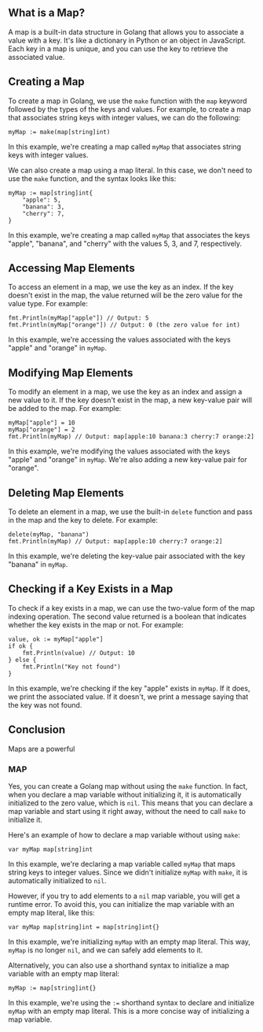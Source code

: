 
## What is a Map?

A map is a built-in data structure in Golang that allows you to associate a value with a key. It's like a dictionary in Python or an object in JavaScript. Each key in a map is unique, and you can use the key to retrieve the associated value.

## Creating a Map

To create a map in Golang, we use the `make` function with the `map` keyword followed by the types of the keys and values. For example, to create a map that associates string keys with integer values, we can do the following:

```
myMap := make(map[string]int)

```

In this example, we're creating a map called `myMap` that associates string keys with integer values.

We can also create a map using a map literal. In this case, we don't need to use the `make` function, and the syntax looks like this:

```
myMap := map[string]int{
    "apple": 5,
    "banana": 3,
    "cherry": 7,
}

```

In this example, we're creating a map called `myMap` that associates the keys "apple", "banana", and "cherry" with the values 5, 3, and 7, respectively.

## Accessing Map Elements

To access an element in a map, we use the key as an index. If the key doesn't exist in the map, the value returned will be the zero value for the value type. For example:

```
fmt.Println(myMap["apple"]) // Output: 5
fmt.Println(myMap["orange"]) // Output: 0 (the zero value for int)

```

In this example, we're accessing the values associated with the keys "apple" and "orange" in `myMap`.

## Modifying Map Elements

To modify an element in a map, we use the key as an index and assign a new value to it. If the key doesn't exist in the map, a new key-value pair will be added to the map. For example:

```
myMap["apple"] = 10
myMap["orange"] = 2
fmt.Println(myMap) // Output: map[apple:10 banana:3 cherry:7 orange:2]

```

In this example, we're modifying the values associated with the keys "apple" and "orange" in `myMap`. We're also adding a new key-value pair for "orange".

## Deleting Map Elements

To delete an element in a map, we use the built-in `delete` function and pass in the map and the key to delete. For example:

```
delete(myMap, "banana")
fmt.Println(myMap) // Output: map[apple:10 cherry:7 orange:2]

```

In this example, we're deleting the key-value pair associated with the key "banana" in `myMap`.

## Checking if a Key Exists in a Map

To check if a key exists in a map, we can use the two-value form of the map indexing operation. The second value returned is a boolean that indicates whether the key exists in the map or not. For example:

```
value, ok := myMap["apple"]
if ok {
    fmt.Println(value) // Output: 10
} else {
    fmt.Println("Key not found")
}

```

In this example, we're checking if the key "apple" exists in `myMap`. If it does, we print the associated value. If it doesn't, we print a message saying that the key was not found.

## Conclusion

Maps are a powerful


### MAP

Yes, you can create a Golang map without using the `make` function. In fact, when you declare a map variable without initializing it, it is automatically initialized to the zero value, which is `nil`. This means that you can declare a map variable and start using it right away, without the need to call `make` to initialize it.

Here's an example of how to declare a map variable without using `make`:

```
var myMap map[string]int
```

In this example, we're declaring a map variable called `myMap` that maps string keys to integer values. Since we didn't initialize `myMap` with `make`, it is automatically initialized to `nil`.

However, if you try to add elements to a `nil` map variable, you will get a runtime error. To avoid this, you can initialize the map variable with an empty map literal, like this:

```
var myMap map[string]int = map[string]int{}
```

In this example, we're initializing `myMap` with an empty map literal. This way, `myMap` is no longer `nil`, and we can safely add elements to it.

Alternatively, you can also use a shorthand syntax to initialize a map variable with an empty map literal:

```
myMap := map[string]int{}
```

In this example, we're using the `:=` shorthand syntax to declare and initialize `myMap` with an empty map literal. This is a more concise way of initializing a map variable.